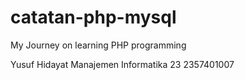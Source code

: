 # catatan-php-mysql
My Journey on learning PHP programming

Yusuf Hidayat
Manajemen Informatika 23
2357401007
